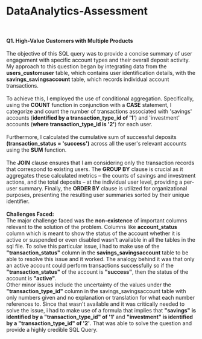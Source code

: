 # DataAnalytics-Assessment
<br><br>
<strong>Q1. High-Value Customers with Multiple Products</strong>
<br><br>
The objective of this SQL query was to provide a concise summary of user engagement with specific account types and their overall deposit activity. My approach to this question began by integrating data from the <b>users_customuser</b> table, which contains user identification details, with the <b>savings_savingsaccount</b> table, which records individual account transactions.
<br><br>
To achieve this, I employed the use of conditional aggregation. Specifically, using the <b>COUNT</b> function in conjunction with a <b>CASE</b> statement, I categorize and count the number of transactions associated with 'savings' accounts (<b>identified by a transaction_type_id of '1'</b>) and 'investment' accounts (<b>where transaction_type_id is '2'</b>) for each user.
<br><br>
Furthermore, I calculated the cumulative sum of successful deposits <b>(transaction_status = 'success')</b> across all the user's relevant accounts using the <b>SUM</b> function.
<br><br>
The <b>JOIN</b> clause ensures that I am considering only the transaction records that correspond to existing users. The <b>GROUP BY</b> clause is crucial as it aggregates these calculated metrics – the counts of savings and investment actions, and the total deposits – at the individual user level, providing a per-user summary. Finally, the <b>ORDER BY</b> clause is utilized for organizational purposes, presenting the resulting user summaries sorted by their unique identifier.
<br><br>
<strong>Challenges Faced:</strong>
<br>The major challenge faced was the <b>non-existence</b> of important columns relevant to the solution of the problem. Columns like <b>account_status</b> column which is meant to show the status of the account whether it is active or suspended or even disabled wasn't available in all the tables in the sql file. To solve this particular issue, i had to make use of the <b>"transaction_status"</b> column in the <b>savings_savingsaccount</b> table to be able to resolve this issue and it worked. The analogy behind it was that only an active account could perform transactions successfully so if the <b>"transaction_status"</b> of the account is <b>"success"</b>, then the status of the account is <b>"active"</b>. 
<br> Other minor issues include the uncertainty of the values under the <b>"transaction_type_id"</b> column in the savings_savingsaccount table with only numbers given and no explanation or translation for what each number references to. Since that wasn't available and it was critically needed to solve the issue, i had to make use of a formula that implies that <b>"savings" is identified by a "transaction_type_id" of '1' </b> and <b>"investment" is identified by a "transaction_type_id" of '2'</b>. That was able to solve the question and provide a highly credible SQL Query.
